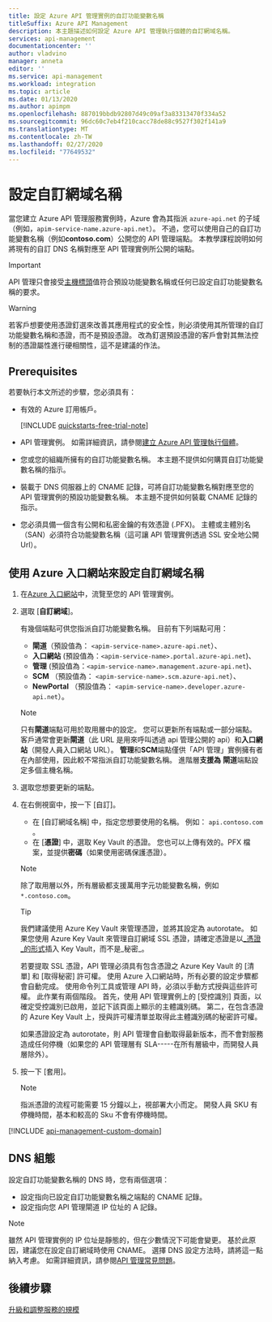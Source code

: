 ```yaml
---
title: 設定 Azure API 管理實例的自訂功能變數名稱
titleSuffix: Azure API Management
description: 本主題描述如何設定 Azure API 管理執行個體的自訂網域名稱。
services: api-management
documentationcenter: ''
author: vladvino
manager: anneta
editor: ''
ms.service: api-management
ms.workload: integration
ms.topic: article
ms.date: 01/13/2020
ms.author: apimpm
ms.openlocfilehash: 887019bbdb92807d49c09af3a83313470f334a52
ms.sourcegitcommit: 96dc60c7eb4f210cacc78de88c9527f302f141a9
ms.translationtype: MT
ms.contentlocale: zh-TW
ms.lasthandoff: 02/27/2020
ms.locfileid: "77649532"
---
```

# <a name="configure-a-custom-domain-name"></a>設定自訂網域名稱

當您建立 Azure API 管理服務實例時，Azure 會為其指派 `azure-api.net` 的子域（例如，`apim-service-name.azure-api.net`）。 不過，您可以使用自己的自訂功能變數名稱（例如**contoso.com**）公開您的 API 管理端點。 本教學課程說明如何將現有的自訂 DNS 名稱對應至 API 管理實例所公開的端點。

> [!IMPORTANT]
> API 管理只會接受[主機標頭](https://tools.ietf.org/html/rfc2616#section-14.23)值符合預設功能變數名稱或任何已設定自訂功能變數名稱的要求。

> [!WARNING]
> 若客戶想要使用憑證釘選來改善其應用程式的安全性，則必須使用其所管理的自訂功能變數名稱和憑證，而不是預設憑證。 改為釘選預設憑證的客戶會對其無法控制的憑證屬性進行硬相關性，這不是建議的作法。

## <a name="prerequisites"></a>Prerequisites

若要執行本文所述的步驟，您必須具有：

-   有效的 Azure 訂用帳戶。

    [!INCLUDE [quickstarts-free-trial-note](../../includes/quickstarts-free-trial-note.md)]

-   API 管理實例。 如需詳細資訊，請參閱[建立 Azure API 管理執行個體](get-started-create-service-instance.md)。
-   您或您的組織所擁有的自訂功能變數名稱。 本主題不提供如何購買自訂功能變數名稱的指示。
-   裝載于 DNS 伺服器上的 CNAME 記錄，可將自訂功能變數名稱對應至您的 API 管理實例的預設功能變數名稱。 本主題不提供如何裝載 CNAME 記錄的指示。
-   您必須具備一個含有公開和私密金鑰的有效憑證 (.PFX)。 主體或主體別名（SAN）必須符合功能變數名稱（這可讓 API 管理實例透過 SSL 安全地公開 Url）。

## <a name="use-the-azure-portal-to-set-a-custom-domain-name"></a>使用 Azure 入口網站來設定自訂網域名稱

1. 在[Azure 入口網站](https://portal.azure.com/)中，流覽至您的 API 管理實例。
1. 選取 [**自訂網域**]。

    有幾個端點可供您指派自訂功能變數名稱。 目前有下列端點可用：

    - **閘道**（預設值為： `<apim-service-name>.azure-api.net`）、
    - **入口網站** (預設值為：`<apim-service-name>.portal.azure-api.net`)、
    - **管理** (預設值為：`<apim-service-name>.management.azure-api.net`)、
    - **SCM** （預設值為： `<apim-service-name>.scm.azure-api.net`）、
    - **NewPortal** （預設值為： `<apim-service-name>.developer.azure-api.net`）。

    > [!NOTE]
    > 只有**閘道**端點可用於取用層中的設定。
    > 您可以更新所有端點或一部分端點。 客戶通常會更新**閘道**（此 URL 是用來呼叫透過 api 管理公開的 api）和**入口網站**（開發人員入口網站 URL）。
    > **管理**和**SCM**端點僅供「API 管理」實例擁有者在內部使用，因此較不常指派自訂功能變數名稱。
    > 進階層**支援為** **閘道**端點設定多個主機名稱。

1. 選取您想要更新的端點。
1. 在右側視窗中，按一下 [自訂]。

    - 在 [自訂網域名稱] 中，指定您想要使用的名稱。 例如： `api.contoso.com` 。
    - 在 [**憑證**] 中，選取 Key Vault 的憑證。 您也可以上傳有效的。PFX 檔案，並提供**密碼**（如果使用密碼保護憑證）。

    > [!NOTE]
    > 除了取用層以外，所有層級都支援萬用字元功能變數名稱，例如 `*.contoso.com`。

    > [!TIP]
    > 我們建議使用 Azure Key Vault 來管理憑證，並將其設定為 autorotate。
    > 如果您使用 Azure Key Vault 來管理自訂網域 SSL 憑證，請確定憑證是以[_憑證_的形式](https://docs.microsoft.com/rest/api/keyvault/CreateCertificate/CreateCertificate)插入 Key Vault，而不是_秘密_。
    >
    > 若要提取 SSL 憑證，API 管理必須具有包含憑證之 Azure Key Vault 的 [清單] 和 [取得秘密] 許可權。 使用 Azure 入口網站時，所有必要的設定步驟都會自動完成。 使用命令列工具或管理 API 時，必須以手動方式授與這些許可權。 此作業有兩個階段。 首先，使用 API 管理實例上的 [受控識別] 頁面，以確定受控識別已啟用，並記下該頁面上顯示的主體識別碼。 第二，在包含憑證的 Azure Key Vault 上，授與許可權清單並取得此主體識別碼的秘密許可權。
    >
    > 如果憑證設定為 autorotate，則 API 管理會自動取得最新版本，而不會對服務造成任何停機（如果您的 API 管理層有 SLA-----在所有層級中，而開發人員層除外）。

1. 按一下 [套用]。

    > [!NOTE]
    > 指派憑證的流程可能需要 15 分鐘以上，視部署大小而定。 開發人員 SKU 有停機時間，基本和較高的 Sku 不會有停機時間。

[!INCLUDE [api-management-custom-domain](../../includes/api-management-custom-domain.md)]

## <a name="dns-configuration"></a>DNS 組態

設定自訂功能變數名稱的 DNS 時，您有兩個選項：

-   設定指向已設定自訂功能變數名稱之端點的 CNAME 記錄。
-   設定指向您 API 管理閘道 IP 位址的 A 記錄。

> [!NOTE]
> 雖然 API 管理實例的 IP 位址是靜態的，但在少數情況下可能會變更。 基於此原因，建議您在設定自訂網域時使用 CNAME。 選擇 DNS 設定方法時，請將這一點納入考慮。 如需詳細資訊，請參閱[API 管理常見問題](api-management-faq.md#how-can-i-secure-the-connection-between-the-api-management-gateway-and-my-back-end-services)。

## <a name="next-steps"></a>後續步驟

[升級和調整服務的規模](upgrade-and-scale.md)
